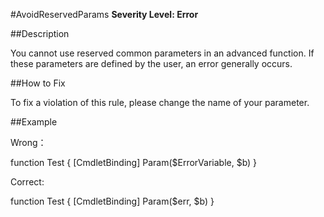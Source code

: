 #AvoidReservedParams
**Severity Level: Error**


##Description

You cannot use reserved common parameters in an advanced function. If these parameters are defined by the user, an error generally occurs.

##How to Fix

To fix a violation of this rule, please change the name of your parameter.

##Example

Wrong： 

function Test
{
    [CmdletBinding]
    Param($ErrorVariable, $b)
}

Correct:

function Test
{
    [CmdletBinding]
    Param($err, $b)
}
